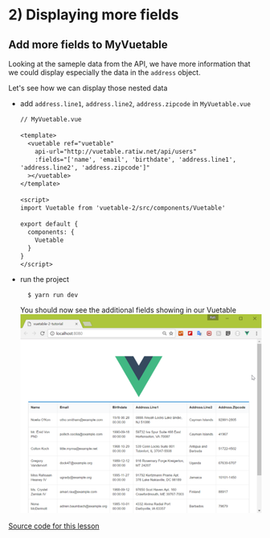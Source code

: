 # 2) Displaying more fields

## Add more fields to MyVuetable
Looking at the sameple data from the API, we have more information that we could display especially the data in the `address` object. 

Let's see how we can display those nested data

* add `address.line1`, `address.line2`, `address.zipcode` in `MyVuetable.vue`

    ```vue
    // MyVuetable.vue

    <template>
      <vuetable ref="vuetable"
        api-url="http://vuetable.ratiw.net/api/users"
        :fields="['name', 'email', 'birthdate', 'address.line1', 'address.line2', 'address.zipcode']"
      ></vuetable>
    </template>

    <script>
    import Vuetable from 'vuetable-2/src/components/Vuetable'

    export default {
      components: {
        Vuetable
      }
    }
    </script>
    ```

* run the project

    ```shell
      $ yarn run dev
    ```

    You should now see the additional fields showing in our Vuetable
    ![image](./images/02-1.PNG)

[Source code for this lesson](https://github.com/ratiw/vuetable-2-tutorial/tree/lesson-2)
